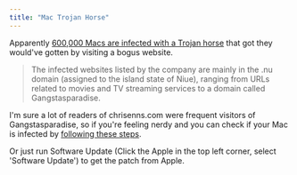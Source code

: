 ```yaml
---
title: "Mac Trojan Horse"
---
```

<p>Apparently <a href="http://www.macworld.com/article/1166227/analyst_600_000_macs_infected_with_trojan_horse.html">600,000 Macs are infected with a Trojan horse</a> that got they would've gotten by visiting a bogus website.</p>
<blockquote><p>
  The infected websites listed by the company are mainly in the .nu domain (assigned to the island state of Niue), ranging from URLs related to movies and TV streaming services to a domain called Gangstasparadise.
</p></blockquote>
<p>I'm sure a lot of readers of chrisenns.com were frequent visitors of Gangstasparadise, so if you're feeling nerdy and you can check if your Mac is infected by <a href="http://www.f-secure.com/v-descs/trojan-downloader_osx_flashback_i.shtml">following these steps</a>.</p>
<p>Or just run Software Update (Click the Apple in the top left corner, select 'Software Update') to get the patch from Apple.</p>

